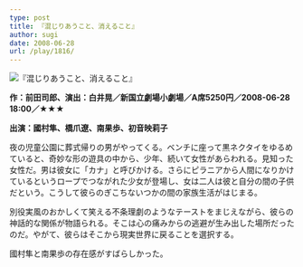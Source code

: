 ```yaml
---
type: post
title: 『混じりあうこと、消えること』
author: sugi
date: 2008-06-28
url: /play/1816/
---
```

<img src="/images/play/20080628.jpg" alt="『混じりあうこと、消えること』" class="alignleft" />

**作：前田司郎、演出：白井晃／新国立劇場小劇場／A席5250円／2008-06-28 18:00／★★★**

**出演：國村隼、橋爪遼、南果歩、初音映莉子**

夜の児童公園に葬式帰りの男がやってくる。ベンチに座って黒ネクタイをゆるめていると、奇妙な形の遊具の中から、少年、続いて女性があらわれる。見知った女性だ。男は彼女に「カナ」と呼びかける。さらにピラニアから人間になりかけているというロープでつながれた少女が登場し、女は二人は彼と自分の間の子供だという。こうして彼らのぎこちないつかの間の家族生活がはじまる。

別役実風のおかしくて笑える不条理劇のようなテーストをまじえながら、彼らの神話的な関係が物語られる。そこは心の痛みからの逃避が生み出した場所だったのだ。やがて、彼らはそこから現実世界に戻ることを選択する。

國村隼と南果歩の存在感がすばらしかった。
